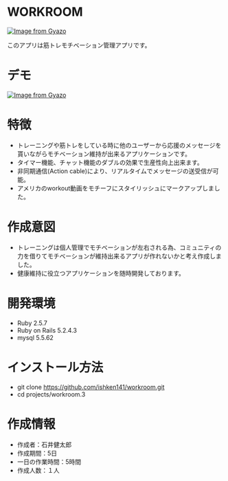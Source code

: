 # WORKROOM
[![Image from Gyazo](https://i.gyazo.com/fe036159dd233ff64e2bf75f8051c91d.gif)](https://gyazo.com/fe036159dd233ff64e2bf75f8051c91d)

このアプリは筋トレモチベーション管理アプリです。
 
# デモ
[![Image from Gyazo](https://i.gyazo.com/215063cfe58bdaf87aec11b45fc47f53.gif)](https://gyazo.com/215063cfe58bdaf87aec11b45fc47f53)
# 特徴
 
* トレーニングや筋トレをしている時に他のユーザーから応援のメッセージを貰いながらモチベーション維持が出来るアプリケーションです。
* タイマー機能、チャット機能のダブルの効果で生産性向上出来ます。
* 非同期通信(Action cable)により、リアルタイムでメッセージの送受信が可能。
* アメリカのworkout動画をモチーフにスタイリッシュにマークアップしました。
 
# 作成意図 
* トレーニングは個人管理でモチベーションが左右される為、コミュニティの力を借りてモチベーションが維持出来るアプリが作れないかと考え作成しました。 
* 健康維持に役立つアプリケーションを随時開発しております。

# 開発環境
* Ruby 2.5.7
* Ruby on Rails 5.2.4.3
* mysql 5.5.62

 
# インストール方法
* git clone https://github.com/ishken141/workroom.git
* cd projects/workroom.3 
 
# 作成情報
 
* 作成者：石井健太郎
* 作成期間：5日　
* 一日の作業時間：5時間 
* 作成人数：１人
 

